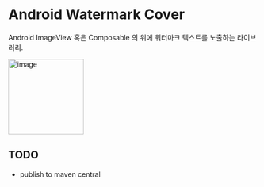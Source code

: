 # Android Watermark Cover

Android ImageView 혹은 Composable 의 위에 워터마크 텍스트를 노출하는 라이브러리.

<img width="152" alt="image" src="https://github.com/cocoslime/watermark-cover/assets/13598837/014f1c3d-2172-46b7-b09b-3b7aec1e98b9">


## TODO
- publish to maven central

